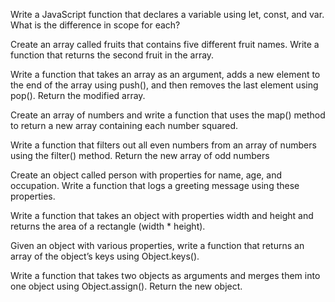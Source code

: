 Write a JavaScript function that declares a variable using let, const, and var. What is the difference in scope for each?

Create an array called fruits that contains five different fruit names. Write a function that returns the second fruit in the array.

Write a function that takes an array as an argument, adds a new element to the end of the array using push(), and then removes the last element using pop(). Return the modified array.

Create an array of numbers and write a function that uses the map() method to return a new array containing each number squared.

Write a function that filters out all even numbers from an array of numbers using the filter() method. Return the new array of odd numbers

Create an object called person with properties for name, age, and occupation. Write a function that logs a greeting message using these properties.

Write a function that takes an object with properties width and height and returns the area of a rectangle (width * height).

Given an object with various properties, write a function that returns an array of the object’s keys using Object.keys().

Write a function that takes two objects as arguments and merges them into one object using Object.assign(). Return the new object.

<!-- Create an array of numbers and write a function that uses the reduce() method to calculate the sum of all the numbers in the array. -->

